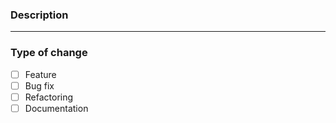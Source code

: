 ### Description

<DESCRIPTION>

--- 

### Type of change

- [ ] Feature
- [ ] Bug fix
- [ ] Refactoring
- [ ] Documentation